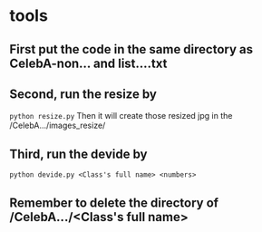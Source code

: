 # tools

## First put the code in the same directory as CelebA-non... and list....txt

## Second, run the resize by
`python resize.py`
Then it will create those resized jpg in the /CelebA.../images_resize/
## Third, run the devide by
`python devide.py <Class's full name> <numbers>`

## Remember to delete the directory of /CelebA.../<Class's full name>
